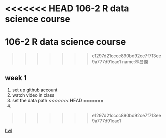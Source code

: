 ﻿<<<<<<< HEAD
﻿106-2 R data science course
=======
# 106-2 R data science course
>>>>>>> e1297d21cccc890bd92ce7f713ee9a777d91eac1
name:林昌傑
## week 1
  1. set up github account
  2. watch video in class
  3. set the data path 
<<<<<<< HEAD
=======
  4.

>>>>>>> e1297d21cccc890bd92ce7f713ee9a777d91eac1

[hwl](https://jerry882612.github.io/Jerry882612/Week1/hw1.html)
